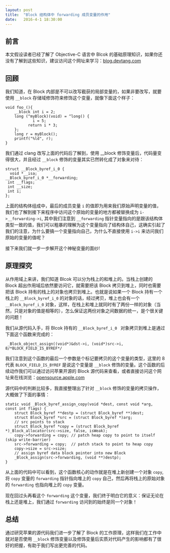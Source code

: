 ```yaml
---
layout: post
title:  "Block 结构体中 forwarding 成员变量的作用"
date:   2016-4-1 18:30:00
---
```


## 前言

本文假设读者已经了解了 Objective-C 语言中 Blcok 的基础原理知识，如果你还没有了解到这些知识，建议访问这个网址来学习：[blog.devtang.com](http://blog.devtang.com/2013/07/28/a-look-inside-blocks/)


## 回顾

我们知道，在 Block 内部是不可以改写截获的局部变量的，如果非要改写，就要使用 `__block` 存储域修饰符来修饰这个变量，就像下面这个样子：

```
void foo_(){
    __block int i = 2;
    long (^myBlock)(void) = ^long() {
    		i = 5;
          return i * 3;
    };
    long r = myBlock();
    printf("%ld", r);
}
```

我们通过 clang 改写上面的代码后了解到，使用 __block 修饰变量后，代码量变得很大，并且经过 `__block` 修饰的变量其实已然转化成了对象来对待：

```
struct __Block_byref_i_0 {
  void *__isa;
__Block_byref_i_0 *__forwarding;
 int __flags;
 int __size;
 int i;
};
```
上面的结构体组成中，最后的成员变量 `i` 的值即为用来我们原始声明变量的值，我们也了解到接下来程序中访问这个原始的变量的地方都被替换成为 `i->__forwarding->i`, 其中我们注意到 `__forwarding` 指针变量指向的是跟该结构体类型一致的值，我们可以粗暴的理解为这个变量指向了结构体自己，这确实引起了我们的注意，为什么要搞一个变量指向自己，为什么不直接使用 `i->i` 来访问我们原始的变量的值呢？

接下来我们就一步一步解开这个神秘变量的面纱!

## 原理探究

从作用域上来讲，我们知道 Blcok 可以分为栈上的和堆上的。当栈上创建的 Block 超出作用域后依然要访问它，就需要把该 Block 拷贝到堆上，同时也需要把该 Block 持有的栈上的对象也拷贝到堆上。也就是说如果一个 Block 持有一个栈上的 `__Block_byref_i_0` 的对象的话，经过拷贝，堆上也会有一个 `__Block_byref_i_0` 对象，这样，在栈上和堆上就同时有了两份一样的对象（当然，只是对象的值是相等的），怎么保证这两份对象之间数据的统一，是个很关键的问题！

我们从源代码入手，将 Blcok 持有的 `__Block_byref_i_0 ` 对象拷贝到堆上是通过下面这个函数来完成的：

```
 _Block_object_assign((void*)&dst->i, (void*)src->i, 8/*BLOCK_FIELD_IS_BYREF*/ 
```

我们注意到这个函数的最后一个参数是个标记要拷贝的这个变量的类型，这里的 8 代表 `BLOCK_FIELD_IS_BYREF` 是说这个变量是 `__block` 修饰的变量。这个函数的后续动作我们可以通过访问苹果开源的 Block 源代码来查看，或者直接访问这个网址来在线浏览：[opensource.apple.com](http://opensource.apple.com/source/libclosure/libclosure-63/runtime.c)

源代码中的判断比较多，我直接整理出了针对 `__block` 修饰的变量的拷贝操作，大概做了下面的事情：

```
static void _Block_byref_assign_copy(void *dest, const void *arg, const int flags) {
    struct Block_byref **destp = (struct Block_byref **)dest;
    struct Block_byref *src = (struct Block_byref *)arg;
    // src points to stack
    struct Block_byref *copy = (struct Block_byref *)_Block_allocator(src->size, false, isWeak);
    copy->forwarding = copy; // patch heap copy to point to itself (skip write-barrier)
    src->forwarding = copy;  // patch stack to point to heap copy
    copy->size = src->size;
    // assign byref data block pointer into new Block
    _Block_assign(src->forwarding, (void **)destp);
}
```

从上面的代码中可以看到，这个函数核心的动作就是在堆上新创建一个对象 `copy`, 将 `copy` 变量的 `forwarding` 指针指向堆上的 `copy` 自己，然后再将栈上的原始对象的 `forwarding` 也指向堆上的 `copy` 变量。

现在回过头再看这个 `forwarding` 这个变量，我们终于明白它的意义：保证无论在栈上还是堆上，我们通过 `forwarding` 访问到的始终是同一个对象！

## 总结
通过研究苹果的源代码我们进一步了解了 Block 的工作原理，这样我们在工作中就对是否使用 `__block` 修饰变量以及修饰变量后实质对代码产生的影响都有了很好的把握，有助于我们写出更完善的代码。





